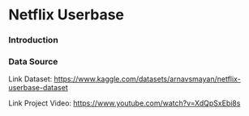 # Netflix Userbase 


### Introduction


### Data Source

Link Dataset: https://www.kaggle.com/datasets/arnavsmayan/netflix-userbase-dataset

Link Project Video: https://www.youtube.com/watch?v=XdQpSxEbi8s
